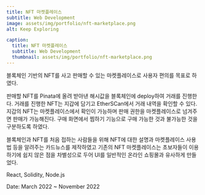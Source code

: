 ```yaml
---
title: NFT 마켓플레이스
subtitle: Web Development
image: assets/img/portfolio/nft-marketplace.png
alt: Keep Exploring

caption:
  title: NFT 마켓플레이스
  subtitle: Web Development
  thumbnail: assets/img/portfolio/nft-marketplace.png
---
```


블록체인 기반의 NFT를 사고 판매할 수 있는 마켓플레이스로 사용자 편의를 목표로 하였다.<br>

판매할 NFT를 Pinata에 올려 받아낸 해시값을 블록체인에 deploy하여 거래를 진행한다. 거래를 진행한 NFT는 지갑에 담기고 EtherSCan에서 거래 내역을 확인할 수 있다. 지갑의 NFT는 마켓플레이스에서 확인이 가능하며 판매 권한을 마켓플레이스로 넘겨주면 판매가 가능해진다. 구매 화면에서 찜하기 기능으로 구매 가능한 것과 불가능한 것을 구분하도록 하였다.<br>

블록체인과 NFT를 처음 접하는 사람들을 위해 NFT에 대한 설명과 마켓플레이스 사용법 등을 알려주는 카드뉴스를 제작하였고 기존의 NFT 마켓플레이스는 초보자들이 이용하기에 쉽지 않은 점을 차별성으로 두어 UI를 일반적인 온라인 쇼핑몰과 유사하게 만들었다.<br>

React, Solidity, Node.js


Date: March 2022 ~ November 2022  
